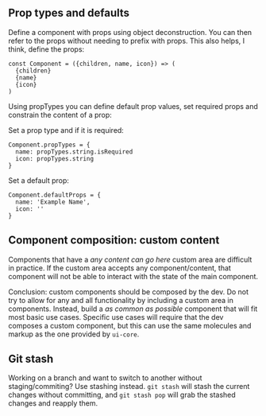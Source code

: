 ## Prop types and defaults

Define a component with props using object deconstruction. You can then refer to the props without needing to prefix with props. This also helps, I think, define the props:

```
const Component = ({children, name, icon}) => (
  {children}
  {name}
  {icon}
)
```

Using propTypes you can define default prop values, set required props and constrain the content of a prop:

Set a prop type and if it is required:

```
Component.propTypes = {
  name: propTypes.string.isRequired
  icon: propTypes.string
}
```

Set a default prop:

```
Component.defaultProps = {
  name: 'Example Name',
  icon: ''
}
```

## Component composition: custom content

Components that have a _any content can go here_ custom area are difficult in practice. If the custom area accepts any component/content, that component will not be able to interact with the state of the main component.

Conclusion: custom components should be composed by the dev. Do not try to allow for any and all functionality by including a custom area in components. Instead, build a _as common as possible_ component that will fit most basic use cases. Specific use cases will require that the dev composes a custom component, but this can use the same molecules and markup as the one provided by `ui-core`.

## Git stash

Working on a branch and want to switch to another without staging/commiting? Use stashing instead. `git stash` will stash the current changes without committing, and `git stash pop` will grab the stashed changes and reapply them.
